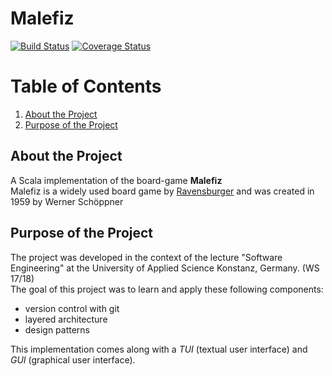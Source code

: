 Malefiz
========================
[![Build Status](https://travis-ci.org/HuntedHunter/de.htwg.se.Malefiz.svg?branch=master)](https://travis-ci.org/HuntedHunter/de.htwg.se.Malefiz) [![Coverage Status](https://coveralls.io/repos/github/HuntedHunter/de.htwg.se.Malefiz/badge.svg?branch=master)](https://coveralls.io/github/HuntedHunter/de.htwg.se.Malefiz?branch=master)

# Table of Contents
1. [About the Project](#about-the-project)
1. [Purpose of the Project](#purpose-of-the-project)



## About the Project
A Scala implementation of the board-game **Malefiz**  
Malefiz is a widely used board game by [Ravensburger](ravensburger.com) and was created in 1959 by Werner Schöppner

## Purpose of the Project
The project was developed in the context of the lecture "Software Engineering" at the University of Applied Science Konstanz, Germany. (WS 17/18)  
The goal of this project was to learn and apply these following components:

* version control with git
* layered architecture
* design patterns

This implementation comes along with a *TUI* (textual user interface) and *GUI* (graphical user interface).